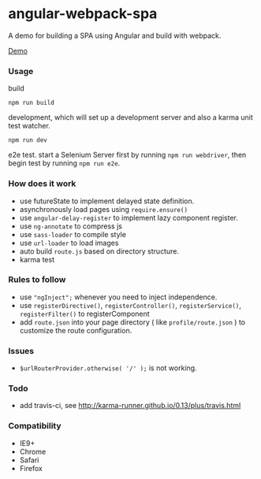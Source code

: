 # angular-webpack-spa
A demo for building a SPA using Angular and build with webpack.

[Demo](http://neekey.github.io/angular-webpack-spa/build/)

### Usage

build

```
npm run build
```

development, which will set up a development server and also a karma unit test watcher.

```
npm run dev
```

e2e test. start a Selenium Server first by running `npm run webdriver`, then begin test by running `npm run e2e`.


### How does it work

- use futureState to implement delayed state definition.
- asynchronously load pages using `require.ensure()`
- use `angular-delay-register` to implement lazy component register.
- use `ng-annotate` to compress js
- use `sass-loader` to compile style
- use `url-loader` to load images
- auto build `route.js` based on directory structure.
- karma test

### Rules to follow

- use `"ngInject";` whenever you need to inject independence.
- use `registerDirective()`, `registerController()`, `registerService()`, `registerFilter()` to registerComponent
- add `route.json` into your page directory ( like `profile/route.json` ) to customize the route configuration.

### Issues

- `$urlRouterProvider.otherwise( '/' );` is not working.

### Todo

- add travis-ci, see http://karma-runner.github.io/0.13/plus/travis.html

### Compatibility

- IE9+
- Chrome
- Safari
- Firefox

